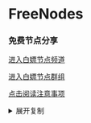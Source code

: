 # FreeNodes

### 免费节点分享

<a href="https://t.me/bpjzx2">进入白嫖节点频道</a>

<a href="https://t.me/bpjzx1">进入白嫖节点群组</a>

<a href="https://telegra.ph/呀你来啦-03-01">点击阅读注意事项</a>

<details>
	  <summary>展开复制</summary>	

	vmess://eyJ2IjoiMiIsInBzIjoidGfpopHpgZM6QGJwanp4MiIsImFkZCI6IlYxMDcuYmdwbmV0LnRvcCIsInBvcnQiOiIyNjEwNyIsImlkIjoiZWYzNjFjODMtOGI4OS0zOTUwLTljOWItNmNjYzE3N2U2Mjg1IiwiYWlkIjoiMCIsInNjeSI6ImF1dG8iLCJuZXQiOiJ3cyIsInR5cGUiOiJub25lIiwiaG9zdCI6ImRvd25sb2FkLndpbmRvd3N1cGRhdGUuY29tIiwicGF0aCI6Ii9hZG1pbiIsInRscyI6IiIsInNuaSI6IiJ9
	vmess://eyJ2IjoiMiIsInBzIjoidGfpopHpgZM6QGJwanp4MiIsImFkZCI6IlYxMDQuYmdwbmV0LnRvcCIsInBvcnQiOiIyNjEwNCIsImlkIjoiZWYzNjFjODMtOGI4OS0zOTUwLTljOWItNmNjYzE3N2U2Mjg1IiwiYWlkIjoiMCIsInNjeSI6ImF1dG8iLCJuZXQiOiJ3cyIsInR5cGUiOiJub25lIiwiaG9zdCI6ImRvd25sb2FkLndpbmRvd3N1cGRhdGUuY29tIiwicGF0aCI6Ii9hZG1pbiIsInRscyI6IiIsInNuaSI6IiJ9
	vmess://eyJ2IjoiMiIsInBzIjoidGfpopHpgZM6QGJwanp4MiIsImFkZCI6IlYyMDYuYmdwbmV0LnRvcCIsInBvcnQiOiIyNjIwNiIsImlkIjoiZWYzNjFjODMtOGI4OS0zOTUwLTljOWItNmNjYzE3N2U2Mjg1IiwiYWlkIjoiMCIsInNjeSI6ImF1dG8iLCJuZXQiOiJ3cyIsInR5cGUiOiJub25lIiwiaG9zdCI6ImRvd25sb2FkLndpbmRvd3N1cGRhdGUuY29tIiwicGF0aCI6Ii9hZG1pbiIsInRscyI6IiIsInNuaSI6IiJ9
	vmess://eyJ2IjoiMiIsInBzIjoidGfpopHpgZM6QGJwanp4MiIsImFkZCI6IlYyMDMuYmdwbmV0LnRvcCIsInBvcnQiOiIyNjIwMyIsImlkIjoiZWYzNjFjODMtOGI4OS0zOTUwLTljOWItNmNjYzE3N2U2Mjg1IiwiYWlkIjoiMCIsInNjeSI6ImF1dG8iLCJuZXQiOiJ0Y3AiLCJ0eXBlIjoibm9uZSIsImhvc3QiOiJkb3dubG9hZC53aW5kb3dzdXBkYXRlLmNvbSIsInBhdGgiOiIvYWRtaW4iLCJ0bHMiOiIiLCJzbmkiOiIifQ==
	vmess://eyJ2IjoiMiIsInBzIjoidGfpopHpgZM6QGJwanp4MiIsImFkZCI6IlYyMDEuYmdwbmV0LnRvcCIsInBvcnQiOiIyNjIwMSIsImlkIjoiZWYzNjFjODMtOGI4OS0zOTUwLTljOWItNmNjYzE3N2U2Mjg1IiwiYWlkIjoiMCIsInNjeSI6ImF1dG8iLCJuZXQiOiJ3cyIsInR5cGUiOiJub25lIiwiaG9zdCI6ImRvd25sb2FkLndpbmRvd3N1cGRhdGUuY29tIiwicGF0aCI6Ii9hZG1pbiIsInRscyI6IiIsInNuaSI6IiJ9
	vmess://eyJ2IjoiMiIsInBzIjoidGfpopHpgZM6QGJwanp4MiIsImFkZCI6IlYzMDkuYmdwbmV0LnRvcCIsInBvcnQiOiIyNjMwOSIsImlkIjoiZWYzNjFjODMtOGI4OS0zOTUwLTljOWItNmNjYzE3N2U2Mjg1IiwiYWlkIjoiMCIsInNjeSI6ImF1dG8iLCJuZXQiOiJ0Y3AiLCJ0eXBlIjoibm9uZSIsImhvc3QiOiJkb3dubG9hZC53aW5kb3dzdXBkYXRlLmNvbSIsInBhdGgiOiIvYWRtaW4iLCJ0bHMiOiIiLCJzbmkiOiIifQ==
	vmess://eyJ2IjoiMiIsInBzIjoidGfpopHpgZM6QGJwanp4MiIsImFkZCI6IlYzMTEuYmdwbmV0LnRvcCIsInBvcnQiOiIyNjMxMSIsImlkIjoiZWYzNjFjODMtOGI4OS0zOTUwLTljOWItNmNjYzE3N2U2Mjg1IiwiYWlkIjoiMCIsInNjeSI6ImF1dG8iLCJuZXQiOiJ3cyIsInR5cGUiOiJub25lIiwiaG9zdCI6ImRvd25sb2FkLndpbmRvd3N1cGRhdGUuY29tIiwicGF0aCI6Ii9hZG1pbiIsInRscyI6IiIsInNuaSI6IiJ9
	vmess://eyJ2IjoiMiIsInBzIjoidGfpopHpgZM6QGJwanp4MiIsImFkZCI6IlYyMDguYmdwbmV0LnRvcCIsInBvcnQiOiIyNjIwOCIsImlkIjoiZWYzNjFjODMtOGI4OS0zOTUwLTljOWItNmNjYzE3N2U2Mjg1IiwiYWlkIjoiMCIsInNjeSI6ImF1dG8iLCJuZXQiOiJ3cyIsInR5cGUiOiJub25lIiwiaG9zdCI6ImRvd25sb2FkLndpbmRvd3N1cGRhdGUuY29tIiwicGF0aCI6Ii9hZG1pbiIsInRscyI6IiIsInNuaSI6IiJ9
	vmess://eyJ2IjoiMiIsInBzIjoidGfpopHpgZM6QGJwanp4MiIsImFkZCI6IlYxMDcuYmdwbmV0LnRvcCIsInBvcnQiOiIyNjEwNyIsImlkIjoiZWYzNjFjODMtOGI4OS0zOTUwLTljOWItNmNjYzE3N2U2Mjg1IiwiYWlkIjoiMCIsInNjeSI6ImF1dG8iLCJuZXQiOiJ3cyIsInR5cGUiOiJub25lIiwiaG9zdCI6ImRvd25sb2FkLndpbmRvd3N1cGRhdGUuY29tIiwicGF0aCI6Ii9hZG1pbiIsInRscyI6IiIsInNuaSI6IiJ9
	vmess://eyJ2IjoiMiIsInBzIjoidGfpopHpgZM6QGJwanp4MiIsImFkZCI6IlYyMDMuYmdwbmV0LnRvcCIsInBvcnQiOiIyNjIwMyIsImlkIjoiZWYzNjFjODMtOGI4OS0zOTUwLTljOWItNmNjYzE3N2U2Mjg1IiwiYWlkIjoiMCIsInNjeSI6ImF1dG8iLCJuZXQiOiJ0Y3AiLCJ0eXBlIjoibm9uZSIsImhvc3QiOiJkb3dubG9hZC53aW5kb3dzdXBkYXRlLmNvbSIsInBhdGgiOiIvYWRtaW4iLCJ0bHMiOiIiLCJzbmkiOiIifQ==
	vmess://eyJ2IjoiMiIsInBzIjoidGfpopHpgZM6QGJwanp4MiIsImFkZCI6IlYxMDQuYmdwbmV0LnRvcCIsInBvcnQiOiIyNjEwNCIsImlkIjoiZWYzNjFjODMtOGI4OS0zOTUwLTljOWItNmNjYzE3N2U2Mjg1IiwiYWlkIjoiMCIsInNjeSI6ImF1dG8iLCJuZXQiOiJ3cyIsInR5cGUiOiJub25lIiwiaG9zdCI6ImRvd25sb2FkLndpbmRvd3N1cGRhdGUuY29tIiwicGF0aCI6Ii9hZG1pbiIsInRscyI6IiIsInNuaSI6IiJ9
	vmess://eyJ2IjoiMiIsInBzIjoidGfpopHpgZM6QGJwanp4MiIsImFkZCI6IlYyMDYuYmdwbmV0LnRvcCIsInBvcnQiOiIyNjIwNiIsImlkIjoiZWYzNjFjODMtOGI4OS0zOTUwLTljOWItNmNjYzE3N2U2Mjg1IiwiYWlkIjoiMCIsInNjeSI6ImF1dG8iLCJuZXQiOiJ3cyIsInR5cGUiOiJub25lIiwiaG9zdCI6ImRvd25sb2FkLndpbmRvd3N1cGRhdGUuY29tIiwicGF0aCI6Ii9hZG1pbiIsInRscyI6IiIsInNuaSI6IiJ9
	vmess://eyJ2IjoiMiIsInBzIjoidGfpopHpgZM6QGJwanp4MiIsImFkZCI6IlYzMDkuYmdwbmV0LnRvcCIsInBvcnQiOiIyNjMwOSIsImlkIjoiZWYzNjFjODMtOGI4OS0zOTUwLTljOWItNmNjYzE3N2U2Mjg1IiwiYWlkIjoiMCIsInNjeSI6ImF1dG8iLCJuZXQiOiJ0Y3AiLCJ0eXBlIjoibm9uZSIsImhvc3QiOiJkb3dubG9hZC53aW5kb3dzdXBkYXRlLmNvbSIsInBhdGgiOiIvYWRtaW4iLCJ0bHMiOiIiLCJzbmkiOiIifQ==
	vmess://eyJ2IjoiMiIsInBzIjoidGfpopHpgZM6QGJwanp4MiIsImFkZCI6IlYyMDguYmdwbmV0LnRvcCIsInBvcnQiOiIyNjIwOCIsImlkIjoiZWYzNjFjODMtOGI4OS0zOTUwLTljOWItNmNjYzE3N2U2Mjg1IiwiYWlkIjoiMCIsInNjeSI6ImF1dG8iLCJuZXQiOiJ3cyIsInR5cGUiOiJub25lIiwiaG9zdCI6ImRvd25sb2FkLndpbmRvd3N1cGRhdGUuY29tIiwicGF0aCI6Ii9hZG1pbiIsInRscyI6IiIsInNuaSI6IiJ9
	
</details>
